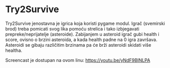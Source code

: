 # Try2Survive

Try2Survive jenostavna je igrica koja koristi pygame modul. Igrač (svemirski brod) treba pomicati svog lika pomoću strelica i tako izbjegavati prepreke/neprijatelje (asteroide). Zabijanjem u asteroid igrač gubi health i score, ovisno o brzini asteroida, a kada health padne na 0 igra završava. Asteroidi se gibaju različitim brzinama pa će brži asteroidi skidati više healtha.

Screencast je dostupan na ovom linu: https://youtu.be/yNdF9BINLPA
